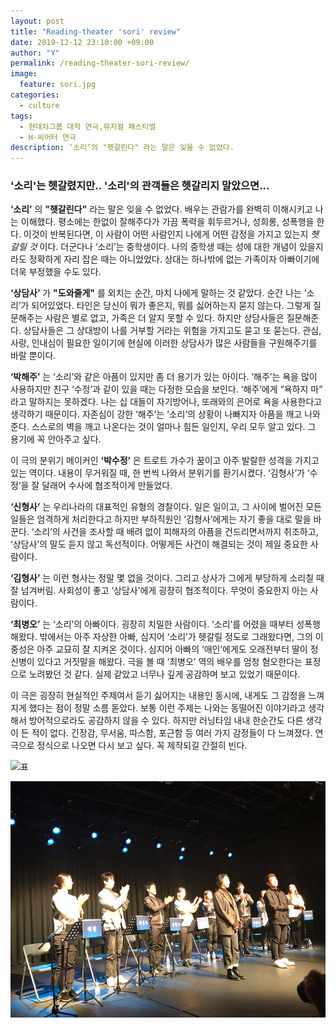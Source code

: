 ```yaml
---
layout: post
title: "Reading-theater 'sori' review"
date: 2019-12-12 23:10:00 +09:00
author: "Y"
permalink: /reading-theater-sori-review/
image:
  feature: sori.jpg
categories:
  - culture
tags:
  - 현대차그룹 대학 연극,뮤지컬 패스티벌
  - H-씨어터 연극
description: ‘소리’의 "헷갈린다" 라는 말은 잊을 수 없었다.
---
```


### '소리'는 헷갈렸지만.. '소리'의 관객들은 헷갈리지 말았으면...

**‘소리’** 의 **"헷갈린다"** 라는 말은 잊을 수 없었다. 배우는 관람가를 완벽히 이해시키고 나는 이해했다. 평소에는 한없이 잘해주다가 가끔 폭력을 휘두르거나, 성희롱, 성폭행을 한다. 이것이 반복된다면, 이 사람이 어떤 사람인지 나에게 어떤 감정을 가지고 있는지 *헷갈릴 것* 이다. 더군다나 ‘소리’는 중학생이다. 나의 중학생 때는 성에 대한 개념이 있을지라도 정확하게 자리 잡은 때는 아니었었다. 상대는 하나밖에 없는 가족이자 아빠이기에 더욱 부정했을 수도 있다.

**‘상담사’** 가 **"도와줄게"** 를 외치는 순간, 마치 나에게 말하는 것 같았다. 순간 나는 ‘소리’가 되어있었다. 타인은 당신이 뭐가 좋은지, 뭐를 싫어하는지 묻지 않는다. 그렇게 질문해주는 사람은 별로 없고, 가족은 더 알지 못할 수 있다. 하지만 상담사들은 질문해준다. 상담사들은 그 상대방이 나를 거부할 거라는 위험을 가지고도 묻고 또 묻는다. 관심, 사랑, 인내심이 필요한 일이기에 현실에 이러한 상담사가 많은 사람들을 구원해주기를 바랄 뿐이다.

**‘박해주’** 는 ‘소리’와 같은 아픔이 있지만 좀 더 용기가 있는 아이다. ‘해주’는 욕을 많이 사용하지만 친구 ‘수정’과 같이 있을 때는 다정한 모습을 보인다. ‘해주’에게 “욕하지 마” 라고 말하지는 못하겠다. 나는 십 대들이 자기방어나, 또래와의 은어로 욕을 사용한다고 생각하기 때문이다. 자존심이 강한 ‘해주’는 ‘소리’의 상황이 나빠지자 아픔을 깨고 나와준다. 스스로의 벽을 깨고 나온다는 것이 얼마나 힘든 일인지, 우리 모두 알고 있다. 그 용기에 꼭 안아주고 싶다.

이 극의 분위기 메이커인  **‘박수정’**  은 트로트 가수가 꿈이고 아주 발랄한 성격을 가지고 있는 역이다. 내용이 무거워질 때, 한 번씩 나와서 분위기를 환기시켰다. ‘김형사’가 ‘수정’을 잘 달래어 수사에 협조적이게 만들었다.

**‘신형사’** 는 우리나라의 대표적인 유형의 경찰이다. 일은 일이고, 그 사이에 벌어진 모든 일들은 엄격하게 처리한다고 하지만 부하직원인 ‘김형사’에게는 자기 좋을 대로 말을 바꾼다. ‘소리’의 사건을 조사할 때 배려 없이 피해자의 아픔을 건드리면서까지 취조하고, ‘상담사’의 말도 듣지 않고 독선적이다. 어떻게든 사건이 해결되는 것이 제일 중요한 사람이다.

**‘김형사’** 는 이런 형사는 정말 몇 없을 것이다. 그리고 상사가 그에게 부당하게 소리칠 때 잘 넘겨버림. 사회성이 좋고 ‘상담사’에게 굉장히 협조적이다. 무엇이 중요한지 아는 사람이다.

**‘최병오’** 는 ‘소리’의 아빠이다. 굉장히 치밀한 사람이다. ‘소리’를 어렸을 때부터 성폭행 해왔다. 밖에서는 아주 자상한 아빠, 심지어 ‘소리’가 헷갈릴 정도로 그래왔다면, 그의 이중성은 아주 교묘히 잘 지켜온 것이다. 심지어 아빠의 ‘애인’에게도 오래전부터 딸이 정신병이 있다고 거짓말을 해왔다. 극을 볼 때 ‘최병오’ 역의 배우를 엄청 혐오한다는 표정으로 노려봤던 것 같다. 실제 같았고 너무나 깊게 공감하며 보고 있었기 때문이다.

이 극은 굉장히 현실적인 주제여서 듣기 싫어지는 내용인 동시에,  내게도 그 감정을 느껴지게 했다는 점이 정말 소름 돋았다. 보통 이런 주제는 나와는 동떨어진 이야기라고 생각해서 방어적으로라도 공감하지 않을 수 있다. 하지만 러닝타임 내내 한순간도 다른 생각이 든 적이 없다. 긴장감, 무서움, 따스함, 포근함 등 여러 가지 감정들이 다 느껴졌다. 연극으로 정식으로 나오면 다시 보고 싶다.  꼭 제작되길 간절히 빈다.

![표](..\img\post\01\표.jpg)

![배우들](..\img\post\01\배우들.jpg)

